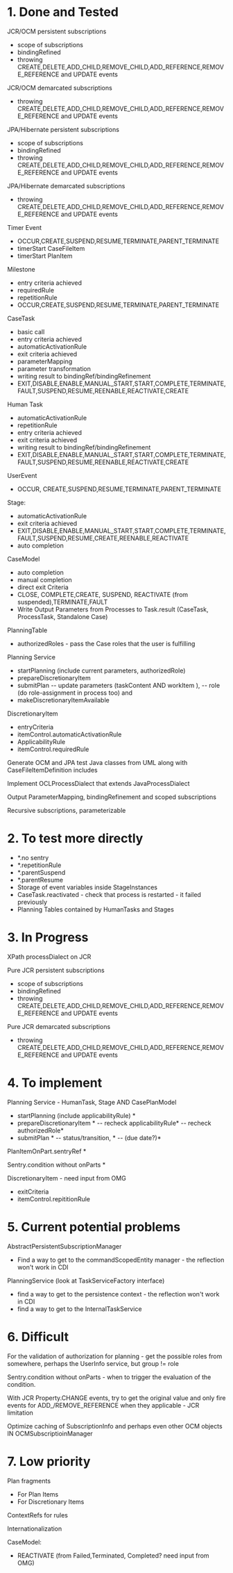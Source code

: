 # 1. Done and Tested

JCR/OCM persistent subscriptions

- scope of subscriptions
- bindingRefined
- throwing CREATE,DELETE,ADD_CHILD,REMOVE_CHILD,ADD_REFERENCE,REMOVE_REFERENCE and UPDATE events

JCR/OCM demarcated subscriptions

- throwing CREATE,DELETE,ADD_CHILD,REMOVE_CHILD,ADD_REFERENCE,REMOVE_REFERENCE and UPDATE events

JPA/Hibernate persistent subscriptions

- scope of subscriptions 
- bindingRefined
- throwing CREATE,DELETE,ADD_CHILD,REMOVE_CHILD,ADD_REFERENCE,REMOVE_REFERENCE and UPDATE events

JPA/Hibernate demarcated subscriptions

- throwing CREATE,DELETE,ADD_CHILD,REMOVE_CHILD,ADD_REFERENCE,REMOVE_REFERENCE and UPDATE events

Timer Event

- OCCUR,CREATE,SUSPEND,RESUME,TERMINATE,PARENT_TERMINATE
- timerStart CaseFileItem
- timerStart PlanItem

Milestone

- entry criteria achieved
- requiredRule
- repetitionRule
- OCCUR,CREATE,SUSPEND,RESUME,TERMINATE,PARENT_TERMINATE

CaseTask

- basic call
- entry criteria achieved
- automaticActivationRule
- exit criteria achieved
- parameterMapping
- parameter transformation
- writing result to bindingRef/bindingRefinement
- EXIT,DISABLE,ENABLE,MANUAL_START,START,COMPLETE,TERMINATE,FAULT,SUSPEND,RESUME,REENABLE,REACTIVATE,CREATE

Human Task

- automaticActivationRule
- repetitionRule
- entry criteria achieved
- exit criteria achieved
- writing result to bindingRef/bindingRefinement
- EXIT,DISABLE,ENABLE,MANUAL_START,START,COMPLETE,TERMINATE,FAULT,SUSPEND,RESUME,REENABLE,REACTIVATE,CREATE

UserEvent

- OCCUR, CREATE,SUSPEND,RESUME,TERMINATE,PARENT_TERMINATE

Stage:

- automaticActivationRule
- exit criteria achieved
- EXIT,DISABLE,ENABLE,MANUAL_START,START,COMPLETE,TERMINATE,FAULT,SUSPEND,RESUME,CREATE,REENABLE,REACTIVATE
- auto completion

CaseModel

- auto completion
- manual completion
- direct exit Criteria
- CLOSE, COMPLETE,CREATE, SUSPEND, REACTIVATE (from suspended),TERMINATE,FAULT
- Write Output Parameters from Processes to Task.result (CaseTask, ProcessTask, Standalone Case) 

PlanningTable

- authorizedRoles - pass the Case roles that the user is fulfilling 

Planning Service

- startPlanning (include current parameters, authorizedRole)
- prepareDiscretionaryItem 
- submitPlan 
-- update parameters (taskContent AND workItem ),
-- role (do role-assignment in process too) and
- makeDiscretionaryItemAvailable
 
DiscretionaryItem

- entryCriteria 
- itemControl.automaticActivationRule
- ApplicabilityRule
- itemControl.requiredRule
 
Generate OCM and JPA test Java classes from UML along with CaseFileItemDefinition includes

Implement OCLProcessDialect that extends JavaProcessDialect

Output ParameterMapping, bindingRefinement and scoped subscriptions

Recursive subscriptions, parameterizable


# 2. To test more directly

- *.no sentry
- *.repetitionRule
- *.parentSuspend
- *.parentResume
- Storage of event variables inside StageInstances
- CaseTask.reactivated - check that process is restarted - it failed previously
- Planning Tables contained by HumanTasks and Stages

# 3. In Progress

XPath processDialect on JCR

Pure JCR persistent subscriptions

- scope of subscriptions
- bindingRefined
- throwing CREATE,DELETE,ADD_CHILD,REMOVE_CHILD,ADD_REFERENCE,REMOVE_REFERENCE and UPDATE events

Pure JCR demarcated subscriptions

- throwing CREATE,DELETE,ADD_CHILD,REMOVE_CHILD,ADD_REFERENCE,REMOVE_REFERENCE and UPDATE events

# 4. To implement

Planning Service - HumanTask, Stage AND CasePlanModel

- startPlanning (include applicabilityRule) *
- prepareDiscretionaryItem *
-- recheck applicabilityRule*
-- recheck authorizedRole*
- submitPlan *
-- status/transition, *
-- (due date?)*

PlanItemOnPart.sentryRef *

Sentry.condition without onParts *

DiscretionaryItem - need input from OMG

- exitCriteria
- itemControl.repititionRule

# 5. Current potential problems
 
AbstractPersistentSubscriptionManager
- Find a way to get to the commandScopedEntity manager - the reflection won't work in CDI 

PlanningService (look at TaskServiceFactory interface)

- find a way to get to the persistence context - the reflection won't work in CDI
- find a way to get to the InternalTaskService

# 6. Difficult

For the validation of authorization for planning - get the possible roles from somewhere, perhaps the UserInfo service, but group != role

 
Sentry.condition without onParts - when to trigger the evaluation of the condition.


With JCR Property.CHANGE events, try to get the original value and only fire events for ADD_/REMOVE_REFERENCE when they applicable - JCR limitation


Optimize caching of SubscriptionInfo and perhaps even other OCM objects IN OCMSubscriptioinManager


# 7. Low priority


Plan fragments
- For Plan Items
- For Discretionary Items


ContextRefs for rules


Internationalization


CaseModel:

- REACTIVATE (from Failed,Terminated, Completed? need input from OMG)

 
